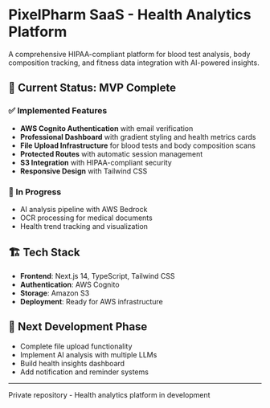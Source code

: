 # PixelPharm SaaS - Health Analytics Platform

A comprehensive HIPAA-compliant platform for blood test analysis, body composition tracking, and fitness data integration with AI-powered insights.

## 🎯 Current Status: MVP Complete

### ✅ Implemented Features

- **AWS Cognito Authentication** with email verification
- **Professional Dashboard** with gradient styling and health metrics cards
- **File Upload Infrastructure** for blood tests and body composition scans
- **Protected Routes** with automatic session management
- **S3 Integration** with HIPAA-compliant security
- **Responsive Design** with Tailwind CSS

### 🔄 In Progress

- AI analysis pipeline with AWS Bedrock
- OCR processing for medical documents
- Health trend tracking and visualization

## 🏗️ Tech Stack

- **Frontend**: Next.js 14, TypeScript, Tailwind CSS
- **Authentication**: AWS Cognito
- **Storage**: Amazon S3
- **Deployment**: Ready for AWS infrastructure

## 🚀 Next Development Phase

- Complete file upload functionality
- Implement AI analysis with multiple LLMs
- Build health insights dashboard
- Add notification and reminder systems

---

Private repository - Health analytics platform in development
